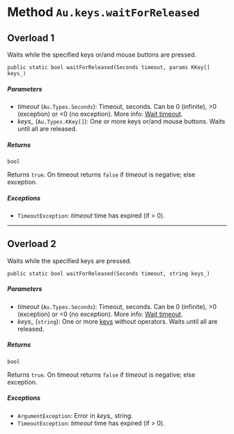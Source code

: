 # Method `Au.keys.waitForReleased`

## Overload 1

Waits while the specified keys or/and mouse buttons are pressed.

```
public static bool waitForReleased(Seconds timeout, params KKey[] keys_)
```

##### Parameters

- *timeout*  (`Au.Types.Seconds`):
    Timeout, seconds. Can be 0 (infinite), >0 (exception) or \<0 (no exception). More info: [Wait timeout](../articles/Wait%20timeout.html).
- *keys_*  (`Au.Types.KKey[]`):
    One or more keys or/and mouse buttons. Waits until all are released.

##### Returns

`bool`

Returns `true`. On timeout returns `false` if *timeout* is negative; else exception.

##### Exceptions

- `TimeoutException`:
    *timeout* time has expired (if > 0).

* * *

## Overload 2

Waits while the specified keys are pressed.

```
public static bool waitForReleased(Seconds timeout, string keys_)
```

##### Parameters

- *timeout*  (`Au.Types.Seconds`):
    Timeout, seconds. Can be 0 (infinite), >0 (exception) or \<0 (no exception). More info: [Wait timeout](../articles/Wait%20timeout.html).
- *keys_*  (`string`):
    One or more [keys](../articles/Key%20names%20and%20operators.html) without operators. Waits until all are released.

##### Returns

`bool`

Returns `true`. On timeout returns `false` if *timeout* is negative; else exception.

##### Exceptions

- `ArgumentException`:
    Error in *keys_* string.
- `TimeoutException`:
    *timeout* time has expired (if > 0).